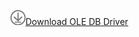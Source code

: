![Download](../ssdt/media/download.png)[Download OLE DB Driver](https://go.microsoft.com/fwlink/?linkid=871294)
